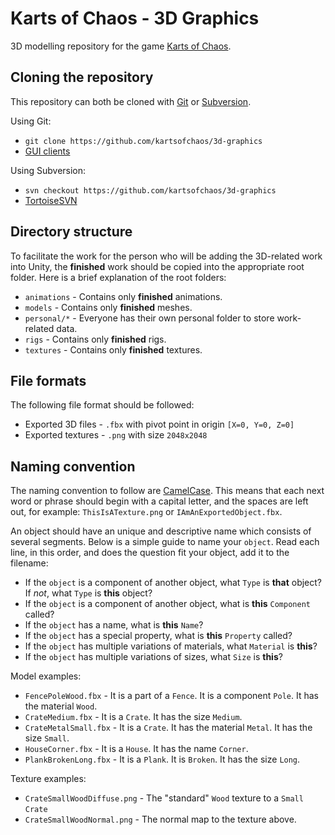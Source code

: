 Karts of Chaos - 3D Graphics
============================

3D modelling repository for the game [Karts of Chaos](https://github.com/kartsofchaos/game).

Cloning the repository
----------------------

This repository can both be cloned with [Git](http://git-scm.com/) or [Subversion](https://subversion.apache.org/).

Using Git:
- `git clone https://github.com/kartsofchaos/3d-graphics`
- [GUI clients](http://git-scm.com/downloads/guis)

Using Subversion:
- `svn checkout https://github.com/kartsofchaos/3d-graphics`
- [TortoiseSVN](http://tortoisesvn.net/)

Directory structure
-------------------

To facilitate the work for the person who will be adding the 3D-related work into Unity, the **finished** work should be copied into the appropriate root folder. Here is a brief explanation of the root folders:

- `animations` - Contains only **finished** animations.
- `models` - Contains only **finished** meshes.
- `personal/*` - Everyone has their own personal folder to store work-related data.
- `rigs` - Contains only **finished** rigs.
- `textures` - Contains only **finished** textures.

File formats
------------

The following file format should be followed:

- Exported 3D files - `.fbx` with pivot point in origin `[X=0, Y=0, Z=0]`
- Exported textures - `.png` with size `2048x2048`

Naming convention
-----------------

The naming convention to follow are [CamelCase](http://en.wikipedia.org/wiki/CamelCase). This means that each next word or phrase should begin with a capital letter, and the spaces are left out, for example: `ThisIsATexture.png` or `IAmAnExportedObject.fbx`. 

An object should have an unique and descriptive name which consists of several segments. Below is a simple guide to name your `object`. Read each line, in this order, and does the question fit your object, add it to the filename:

- If the `object` is a component of another object, what `Type` is **that** object? If _not_, what `Type` is **this** object?
- If the `object` is a component of another object, what is **this** `Component` called?
- If the `object` has a name, what is **this** `Name`?
- If the `object` has a special property, what is **this** `Property` called?
- If the `object` has multiple variations of materials, what `Material` is **this**?
- If the `object` has multiple variations of sizes, what `Size` is **this**?

Model examples:
- `FencePoleWood.fbx` - It is a part of a `Fence`. It is a component `Pole`. It has the material `Wood`.
- `CrateMedium.fbx` - It is a `Crate`. It has the size `Medium`.
- `CrateMetalSmall.fbx` - It is a `Crate`. It has the material `Metal`. It has the size `Small`.
- `HouseCorner.fbx` - It is a `House`. It has the name `Corner`.
- `PlankBrokenLong.fbx` - It is a `Plank`. It is `Broken`. It has the size `Long`.

Texture examples:
- `CrateSmallWoodDiffuse.png` - The "standard" `Wood` texture to a `Small` `Crate`
- `CrateSmallWoodNormal.png` - The normal map to the texture above.
